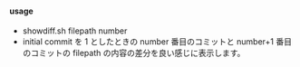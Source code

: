 #### usage
- showdiff.sh filepath number
- initial commit を 1 としたときの number 番目のコミットと number+1 番目のコミットの filepath の内容の差分を良い感じに表示します。
